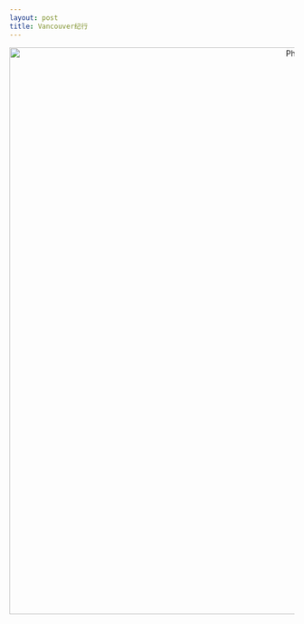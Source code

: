 ```yaml
---
layout: post
title: Vancouver纪行
---
```


<p align="center">
  <img src="https://selenitewhisper.github.io/assets/img/posts/vancouver/day1_peach_arch.JPG?raw=true" alt="Photo" style="width: 1000px;"/> 
</p>